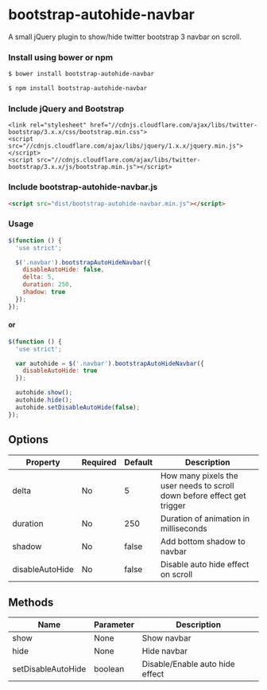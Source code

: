 # bootstrap-autohide-navbar
A small jQuery plugin to show/hide twitter bootstrap 3 navbar on scroll.

### Install using bower or npm

```bash
$ bower install bootstrap-autohide-navbar
```

```bash
$ npm install bootstrap-autohide-navbar
```

### Include jQuery and Bootstrap

```markup
<link rel="stylesheet" href="//cdnjs.cloudflare.com/ajax/libs/twitter-bootstrap/3.x.x/css/bootstrap.min.css">
<script src="//cdnjs.cloudflare.com/ajax/libs/jquery/1.x.x/jquery.min.js"></script>
<script src="//cdnjs.cloudflare.com/ajax/libs/twitter-bootstrap/3.x.x/js/bootstrap.min.js"></script>
```

### Include bootstrap-autohide-navbar.js

```html
<script src="dist/bootstrap-autohide-navbar.min.js"></script>
```

### Usage

```javascript
$(function () {
  'use strict';

  $('.navbar').bootstrapAutoHideNavbar({
    disableAutoHide: false,
    delta: 5,
    duration: 250,
    shadow: true
  });
});
```

#### or

```javascript
$(function () {
  'use strict';

  var autohide = $('.navbar').bootstrapAutoHideNavbar({
    disableAutoHide: true
  });

  autohide.show();
  autohide.hide();
  autohide.setDisableAutoHide(false);
});
```

## Options

| Property  | Required | Default | Description |
| ------------- | ------------- | ------------- | ------------- |
| delta | No | 5 | How many pixels the user needs to scroll down before effect get trigger |
| duration | No | 250 | Duration of animation in milliseconds |
| shadow | No | false | Add bottom shadow to navbar |
| disableAutoHide | No | false | Disable auto hide effect on scroll |

## Methods

| Name | Parameter | Description |
| ------------- | ------------- | ------------- |
| show | None | Show navbar |
| hide | None | Hide navbar |
| setDisableAutoHide | boolean | Disable/Enable auto hide effect |
